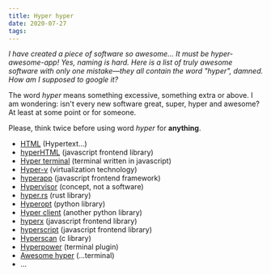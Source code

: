 ```yaml
---
title: Hyper hyper
date: 2020-07-27
tags:
---
```


_I have created a piece of software so awesome… It must be
hyper-awesome-app! Yes, naming is hard. Here is a list of truly awesome software
with only one mistake&mdash;they all contain the word "hyper", damned. How am I
supposed to google it?_

The word _hyper_ means something excessive, something extra or above.
I am wondering: isn't every new software great, super, hyper and
awesome? At least at some point or for someone.

Please, think twice before using word _hyper_ for **anything**.

- [HTML](https://en.wikipedia.org/wiki/HTML) (Hypertext...)
- [hyperHTML](https://github.com/WebReflection/hyperHTML) (javascript frontend library)
- [Hyper terminal](https://hyper.is/) (terminal written in javascript)
- [Hyper-v](https://docs.microsoft.com/en-us/virtualization/hyper-v-on-windows/about/) (virtualization technology)
- [hyperapp](https://github.com/jorgebucaran/hyperapp) (javascript frontend framework)
- [Hypervisor](https://en.wikipedia.org/wiki/Hypervisor) (concept, not a software)
- [hyper.rs](https://hyper.rs/) (rust library)
- [Hyperopt](https://hyperopt.github.io/hyperopt/) (python library)
- [Hyper client](https://hyper.readthedocs.io) (another python library)
- [hyperx](https://github.com/choojs/hyperx) (javascript frontend library)
- [hyperscript](https://github.com/hyperhype/hyperscript) (javascript frontend library)
- [Hyperscan](https://www.hyperscan.io/) (c library)
- [Hyperpower](https://github.com/zeit/hyperpower) (terminal plugin)
- [Awesome hyper](https://github.com/bnb/awesome-hyper) (...terminal)
- ...
